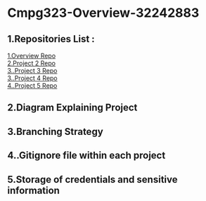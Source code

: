 # Cmpg323-Overview-32242883

## 1.Repositories List :

 <a href ="https://github.com/UliHuss10/Cmpg323-Overview-32242883.git"> 1.Overview Repo   </a> <br>
 <a href ="https://github.com/UliHuss10/CMPG323-Project2-32242883.git"> 2.Project 2 Repo   </a> <br>
 <a href ="https://github.com/UliHuss10/CMPG323-Project3---32242883.git"> 3..Project 3 Repo   </a> <br>
 <a href ="https://github.com/UliHuss10/CMPG323-Project4---32242883.git"> 3..Project 4 Repo   </a> <br>
 <a href ="https://github.com/UliHuss10/CMPG323-Project-5---32242883.gitt"> 4..Project 5 Repo   </a>



## 2.Diagram Explaining Project

## 3.Branching Strategy

## 4..Gitignore file within each project

## 5.Storage of credentials and sensitive information
